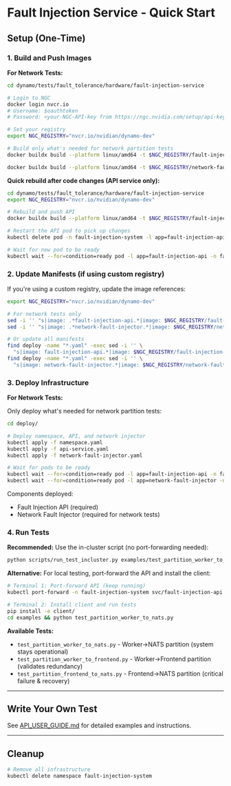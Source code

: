 # Fault Injection Service - Quick Start

## Setup (One-Time)

### 1. Build and Push Images

**For Network Tests:**

```bash
cd dynamo/tests/fault_tolerance/hardware/fault-injection-service

# Login to NGC
docker login nvcr.io
# Username: $oauthtoken
# Password: <your-NGC-API-key from https://ngc.nvidia.com/setup/api-key>

# Set your registry
export NGC_REGISTRY="nvcr.io/nvidian/dynamo-dev"

# Build only what's needed for network partition tests
docker buildx build --platform linux/amd64 -t $NGC_REGISTRY/fault-injection-api:latest --push -f api-service/Dockerfile api-service/

docker buildx build --platform linux/amd64 -t $NGC_REGISTRY/network-fault-injector:latest --push -f agents/network-fault-injector/Dockerfile agents/network-fault-injector/
```


**Quick rebuild after code changes (API service only):**
```bash
cd dynamo/tests/fault_tolerance/hardware/fault-injection-service
export NGC_REGISTRY="nvcr.io/nvidian/dynamo-dev"

# Rebuild and push API
docker buildx build --platform linux/amd64 -t $NGC_REGISTRY/fault-injection-api:latest --push -f api-service/Dockerfile api-service/

# Restart the API pod to pick up changes
kubectl delete pod -n fault-injection-system -l app=fault-injection-api

# Wait for new pod to be ready
kubectl wait --for=condition=ready pod -l app=fault-injection-api -n fault-injection-system --timeout=120s
```

### 2. Update Manifests (if using custom registry)

If you're using a custom registry, update the image references:

```bash
export NGC_REGISTRY="nvcr.io/nvidian/dynamo-dev"

# For network tests only
sed -i '' "s|image: .*fault-injection-api.*|image: $NGC_REGISTRY/fault-injection-api:latest|g" deploy/api-service.yaml
sed -i '' "s|image: .*network-fault-injector.*|image: $NGC_REGISTRY/network-fault-injector:latest|g" deploy/network-fault-injector.yaml

# Or update all manifests
find deploy -name "*.yaml" -exec sed -i '' \
  "s|image: fault-injection-api.*|image: $NGC_REGISTRY/fault-injection-api:latest|g" {} \;
find deploy -name "*.yaml" -exec sed -i '' \
  "s|image: network-fault-injector.*|image: $NGC_REGISTRY/network-fault-injector:latest|g" {} \;
```

### 3. Deploy Infrastructure

**For Network Tests:**

Only deploy what's needed for network partition tests:

```bash
cd deploy/

# Deploy namespace, API, and network injector
kubectl apply -f namespace.yaml
kubectl apply -f api-service.yaml
kubectl apply -f network-fault-injector.yaml

# Wait for pods to be ready
kubectl wait --for=condition=ready pod -l app=fault-injection-api -n fault-injection-system --timeout=300s
kubectl wait --for=condition=ready pod -l app=network-fault-injector -n fault-injection-system --timeout=300s
```

Components deployed:
- Fault Injection API (required)
- Network Fault Injector (required for network tests)

### 4. Run Tests

**Recommended:** Use the in-cluster script (no port-forwarding needed):

```bash
python scripts/run_test_incluster.py examples/test_partition_worker_to_nats.py
```

**Alternative:** For local testing, port-forward the API and install the client:

```bash
# Terminal 1: Port-forward API (keep running)
kubectl port-forward -n fault-injection-system svc/fault-injection-api 8080:8080

# Terminal 2: Install client and run tests
pip install -e client/
cd examples && python test_partition_worker_to_nats.py
```

**Available Tests:**
- `test_partition_worker_to_nats.py` - Worker→NATS partition (system stays operational)
- `test_partition_worker_to_frontend.py` - Worker→Frontend partition (validates redundancy)
- `test_partition_frontend_to_nats.py` - Frontend→NATS partition (critical failure & recovery)

---

## Write Your Own Test

See [API_USER_GUIDE.md](API_USER_GUIDE.md) for detailed examples and instructions.

---

## Cleanup

```bash
# Remove all infrastructure
kubectl delete namespace fault-injection-system
```

